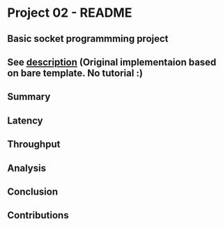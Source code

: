 Project 02 - README
===================

Basic socket programmming project
---------------------------------
See [description](https://www3.nd.edu/~pbui/teaching/cse.20289.sp17/project02.html)
(Original implementaion based on bare template. No tutorial :)
- 

Summary
-------

Latency
-------

Throughput
----------

Analysis
--------

Conclusion
----------

Contributions
-------------
